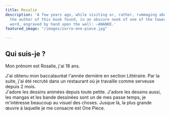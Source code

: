 ```yaml
---
title: Rosalie
description: 'A few years ago, while visiting or, rather, rummaging about Notre-Dame,
  the author of this book found, in an obscure nook of one of the towers, the following
  word, engraved by hand upon the wall: —ANANKE.'
featured_image: "/images/zorro-one-piece.jpg"

---
```

## Qui suis-je ?

Mon prénom est Rosalie, j'ai 18 ans. 

J'ai obtenu mon baccalauréat l'année dernière en section Littéraire. Par la suite, j'ai été recruté dans un restaurant où je travaille comme serveuse depuis 2 mois.   
J'adore les dessins animées depuis toute petite. J'adore les dessins aussi, les mangas et les bande dessinées sont un de mes passe temps, je m'intéresse beaucoup au visuel des choses. Jusque là, la plus grande œuvre à laquelle je me consacre est One Piece. 
